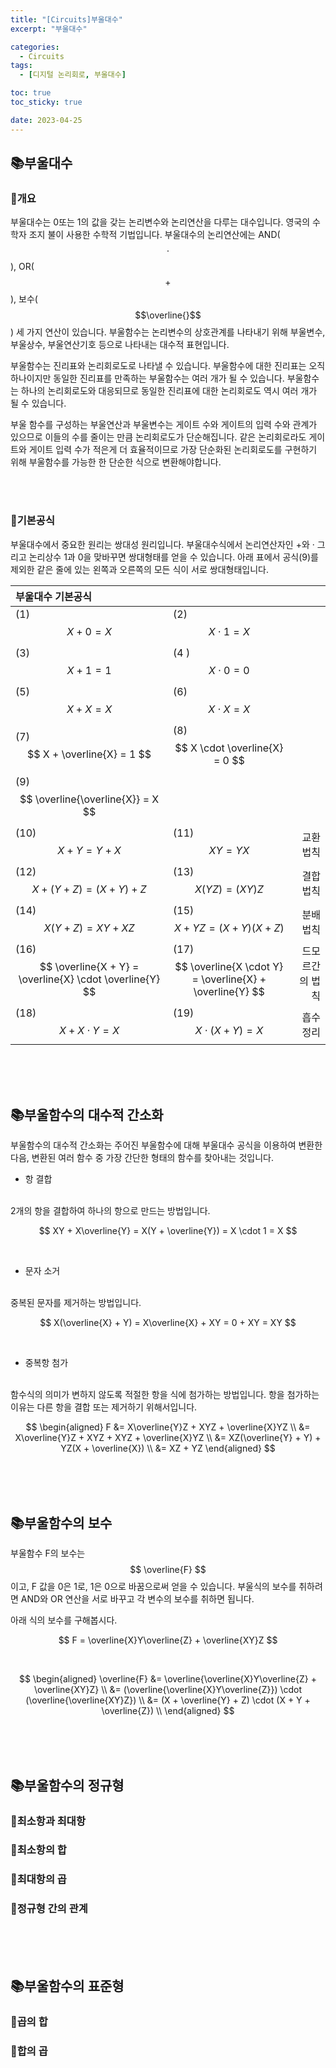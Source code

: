 ```yaml
---
title: "[Circuits]부울대수"
excerpt: "부울대수"

categories:
  - Circuits
tags:
  - [디지털 논리회로, 부울대수]

toc: true
toc_sticky: true

date: 2023-04-25
---
```


## 📚부울대수
### 📄개요
부울대수는 0또는 1의 값을 갖는 논리변수와 논리연산을 다루는 대수입니다. 영국의 수학자 조지 불이 사용한 수학적 기법입니다. 부울대수의 논리연산에는 AND($$\cdot$$), OR($$+$$), 보수($$\overline{}$$) 세 가지 연산이 있습니다. 부울함수는 논리변수의 상호관계를 나타내기 위해 부울변수, 부울상수, 부울연산기호 등으로 나타내는 대수적 표현입니다.

부울함수는 진리표와 논리회로도로 나타낼 수 있습니다. 부울함수에 대한 진리표는 오직 하나이지만 동일한 진리표를 만족하는 부울함수는 여러 개가 될 수 있습니다. 부울함수는 하나의 논리회로도와 대응되므로 동일한 진리표에 대한 논리회로도 역시 여러 개가 될 수 있습니다.

부울 함수를 구성하는 부울연산과 부울변수는 게이트 수와 게이트의 입력 수와 관계가 있으므로 이들의 수를 줄이는 만큼 논리회로도가 단순해집니다. 같은 논리회로라도 게이트와 게이트 입력 수가 적은게 더 효율적이므로 가장 단순화된 논리회로도를 구현하기 위해 부울함수를 가능한 한 단순한 식으로 변환해야합니다.

<br><br>

### 📄기본공식
부울대수에서 중요한 원리는 쌍대성 원리입니다. 부울대수식에서 논리연산자인 +와 · 그리고 논리상수 1과 0을 맞바꾸면 쌍대형태를 얻을 수 있습니다. 아래 표에서 공식(9)를 제외한 같은 줄에 있는 왼쪽과 오른쪽의 모든 식이 서로 쌍대형태입니다.

| 부울대수 기본공식 | | |
| :--- | :--- | ---: |
| (1) $$ X + 0 = X $$ | (2) $$ X \cdot 1 = X $$ | |
| (3) $$ X + 1 = 1 $$ | (4 )$$ X \cdot 0 = 0 $$ | |
| (5) $$ X + X = X $$ | (6) $$ X \cdot X = X $$ | |
| (7) $$ X + \overline{X} = 1 $$ | (8) $$ X \cdot \overline{X} = 0 $$ | |
| (9) $$ \overline{\overline{X}} = X $$ | | |
| (10) $$ X + Y = Y + X $$ | (11)$$ XY = YX $$ | 교환법칙 |
| (12) $$ X + (Y + Z) = (X + Y) + Z $$ | (13) $$ X(YZ) = (XY)Z $$ | 결합법칙 |
| (14) $$ X(Y + Z) = XY + XZ $$ | (15) $$ X + YZ = (X + Y)(X + Z) $$ | 분배법칙 |
| (16) $$ \overline{X + Y} = \overline{X} \cdot \overline{Y} $$ | (17) $$ \overline{X \cdot Y} = \overline{X} + \overline{Y} $$ | 드모르간의 법칙 |
| (18) $$ X + X \cdot Y = X $$ | (19) $$ X \cdot (X + Y) = X $$ | 흡수정리 |

<br><br><br>

## 📚부울함수의 대수적 간소화
부울함수의 대수적 간소화는 주어진 부울함수에 대해 부울대수 공식을 이용하여 변환한 다음, 변환된 여러 함수 중 가장 간단한 형태의 함수를 찾아내는 것입니다.

* 항 결합
<br>
2개의 항을 결합하여 하나의 항으로 만드는 방법입니다.

$$ XY + X\overline{Y} = X(Y + \overline{Y}) = X \cdot 1 = X $$

<br>

* 문자 소거
<br>
중복된 문자를 제거하는 방법입니다.

$$ X(\overline{X} + Y) = X\overline{X} + XY = 0 + XY = XY $$

<br>

* 중복항 첨가
<br>
함수식의 의미가 변하지 않도록 적절한 항을 식에 첨가하는 방법입니다. 항을 첨가하는 이유는 다른 항을 결합 또는 제거하기 위해서입니다.

$$
\begin{aligned}
F &= X\overline{Y}Z + XYZ + \overline{X}YZ \\
  &= X\overline{Y}Z + XYZ + XYZ + \overline{X}YZ \\
  &= XZ(\overline{Y} + Y) + YZ(X + \overline{X}) \\
  &= XZ + YZ
\end{aligned}
$$

<br><br><br>

## 📚부울함수의 보수
부울함수 F의 보수는 $$ \overline{F} $$ 이고, F 값을 0은 1로, 1은 0으로 바꿈으로써 얻을 수 있습니다. 부울식의 보수를 취하려면 AND와 OR 연산을 서로 바꾸고 각 변수의 보수를 취하면 됩니다.

아래 식의 보수를 구해봅시다.

$$ F = \overline{X}Y\overline{Z} + \overline{XY}Z $$

<br>

$$
\begin{aligned}
\overline{F}  &= \overline{\overline{X}Y\overline{Z} + \overline{XY}Z} \\
              &= (\overline{\overline{X}Y\overline{Z}}) \cdot (\overline{\overline{XY}Z}) \\
              &= (X + \overline{Y} + Z) \cdot (X + Y + \overline{Z}) \\
\end{aligned}
$$

<br><br><br>

## 📚부울함수의 정규형


### 📄최소항과 최대항


### 📄최소항의 합


### 📄최대항의 곱


### 📄정규형 간의 관계


<br><br><br>

## 📚부울함수의 표준형
### 📄곱의 합


### 📄합의 곱